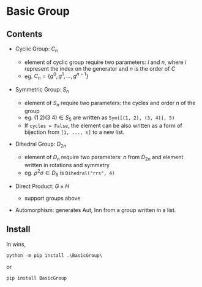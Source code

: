 # Basic Group

## Contents

- Cyclic Group: $C_n$
    - element of cyclic group require two parameters: $i$ and $n$, where $i$ represent the index on the generator and $n$ is the order of $C$
    - eg. $C_n = \{g^0, g^1, \dots, g^{n-1}\}$

- Symmetric Group: $S_n$
    - element of $S_n$ require two parameters: the cycles and order $n$ of the group
    - eg. $(1~2)(3~4) \in S_5$ are written as `Sym([(1, 2), (3, 4)], 5)`
    - If `cycles = False`, the element can be also written as a form of bijection from `[1, ..., n]` to a new list.

- Dihedral Group: $D_{2n}$
    - element of $D_n$ require two parameters: $n$ from $D_{2n}$ and element written in rotations and symmetry
    - eg. $\rho^2\sigma\in D_{8}$ is `Dihedral("rrs", 4)`
- Direct Product: $G \times H$
    - support groups above
- Automorphism: generates Aut, Inn from a group written in a list.

## Install
In wins,
```powershell
python -m pip install .\BasicGroup\
```
or
```cmd
pip install BasicGroup
```